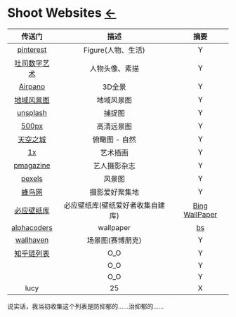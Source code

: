 # Shoot Websites [](../index.md) [←](../index.md)

| 传送门 | 描述 | 摘要 |
|:---:|:---:|:---:|
| [pinterest](https://www.pinterest.com/) | Figure(人物、生活) | Y |
| [吐司数字艺术](https://www.tucia.net/shots) | 人物头像、素描 | Y |
| [Airpano](http://www.airpano.com/) | 3D全景 | Y |
| [地域风景图](http://ww4.tiki.ne.jp/~mmurakami/setoy/map.html) | 地域风景图 | Y |
| [unsplash](https://unsplash.com/) | 捕捉图 | Y |
| [500px](https://500px.com/popular) | 高清远景图 | Y |
| [天空之城](https://www.skypixel.com/topics/nature) | 俯瞰图 - 自然 | Y |
| [1x](https://1x.com/) | 艺术插画 | Y |
| [pmagazine](https://pmagazine.co/) | 艺人摄影杂志 | Y |
| [pexels](https://www.pexels.com/collections/autumn-leaves-b82wn2d/) | 风景图 | Y |
| [蜂鸟网](http://www.fengniao.com/) | 摄影爱好聚集地 | Y |
| [必应壁纸库](https://www.todaybing.com/) | 必应壁纸库(壁纸爱好者收集自建库) | [Bing WallPaper](https://www.microsoft.com/en-us/bing/bing-wallpaper) |
| [alphacoders](https://wall.alphacoders.com/by_sub_category.php?id=167147&name=%E9%BE%99+%E5%A3%81%E7%BA%B8&lang=Chinese) | wallpaper | [bs](https://wall.alphacoders.com/big.php?i=121152&lang=Chinese) |
| [wallhaven](https://wallhaven.cc/) | 场景图(赛博朋克) | Y |
| [知乎链列表](https://www.zhihu.com/question/32762402) | O_O | Y |
| []() | O_O | Y |
| []() | O_O | Y |
| lucy | 25 | X |

说实话，我当初收集这个列表是防抑郁的……治抑郁的……
